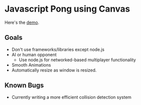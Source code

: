 Javascript Pong using Canvas
============================

Here's the [demo](http://sunwooz.xp3.biz/ "Demo").

Goals
-----

+ Don't use frameworks/libraries except node.js
+ AI or human opponent
  + Use node.js for networked-based multiplayer functionality
+ Smooth Animations
+ Automatically resize as window is resized.

Known Bugs
----------

+ Currently writing a more efficient collision detection system
